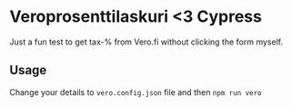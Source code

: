 # Veroprosenttilaskuri <3 Cypress

Just a fun test to get tax-% from Vero.fi without clicking the form myself.

## Usage

Change your details to `vero.config.json` file and then `npm run vero`
